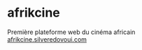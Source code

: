 # afrikcine
Première plateforme web du cinéma africain<br />
<a href="https://afrikcine.silveredovoui.com" target="_blank">afrikcine.silveredovoui.com</a>
